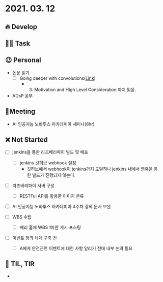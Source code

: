 # 2021. 03. 12

## 🔥 Develop


##  🏳‍🌈 Task



## 😉 Personal

* 논문 읽기
  * [ ] Going deeper with convolutions([Link](https://89douner.tistory.com/62?category=873854))
    * 3. Motivation and High Level Consideration 까지 읽음.
* ADsP 공부




## :dizzy: ​Meeting

* AI 인공지능 노바투스 아카데미아 세미나(8hr)



## ❌ Not Started

- [ ] jenkins을 통한 라즈베리파이 빌드 및 배포
  - [ ] jenkins 깃허브 webhook 설정
    * 깃허브에서 webhook이 jenkins까지 도달하나 jenkins 내에서 웹훅을 통한 빌드가 진행되지 않는다.
- [ ] 라즈베리파이 서버 구성
  - [ ] RESTFul API를 활용한 이미지 분류


- [ ] AI 인공지능 노바투스 아카데미아 4주차 강의 문서 보완
- [ ] WBS 수립


  - [ ] 메리 홈에 WBS 1차안 게시 포스팅

- [ ] 이벤트 정의 체계 구축 건
  - [ ] A에게 안전관련 이벤트에 대한 사항 알리기 전에 내부 논의 필요





## 📸 TIL, TIR

* 
